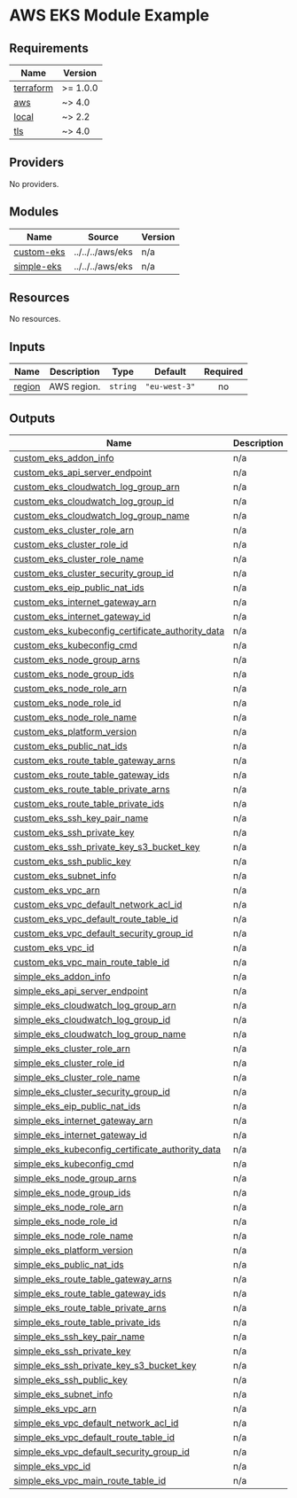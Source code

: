 # AWS EKS Module Example

<!-- BEGIN_TF_DOCS -->
## Requirements

| Name | Version |
|------|---------|
| <a name="requirement_terraform"></a> [terraform](#requirement\_terraform) | >= 1.0.0 |
| <a name="requirement_aws"></a> [aws](#requirement\_aws) | ~> 4.0 |
| <a name="requirement_local"></a> [local](#requirement\_local) | ~> 2.2 |
| <a name="requirement_tls"></a> [tls](#requirement\_tls) | ~> 4.0 |

## Providers

No providers.

## Modules

| Name | Source | Version |
|------|--------|---------|
| <a name="module_custom-eks"></a> [custom-eks](#module\_custom-eks) | ../../../aws/eks | n/a |
| <a name="module_simple-eks"></a> [simple-eks](#module\_simple-eks) | ../../../aws/eks | n/a |

## Resources

No resources.

## Inputs

| Name | Description | Type | Default | Required |
|------|-------------|------|---------|:--------:|
| <a name="input_region"></a> [region](#input\_region) | AWS region. | `string` | `"eu-west-3"` | no |

## Outputs

| Name | Description |
|------|-------------|
| <a name="output_custom_eks_addon_info"></a> [custom\_eks\_addon\_info](#output\_custom\_eks\_addon\_info) | n/a |
| <a name="output_custom_eks_api_server_endpoint"></a> [custom\_eks\_api\_server\_endpoint](#output\_custom\_eks\_api\_server\_endpoint) | n/a |
| <a name="output_custom_eks_cloudwatch_log_group_arn"></a> [custom\_eks\_cloudwatch\_log\_group\_arn](#output\_custom\_eks\_cloudwatch\_log\_group\_arn) | n/a |
| <a name="output_custom_eks_cloudwatch_log_group_id"></a> [custom\_eks\_cloudwatch\_log\_group\_id](#output\_custom\_eks\_cloudwatch\_log\_group\_id) | n/a |
| <a name="output_custom_eks_cloudwatch_log_group_name"></a> [custom\_eks\_cloudwatch\_log\_group\_name](#output\_custom\_eks\_cloudwatch\_log\_group\_name) | n/a |
| <a name="output_custom_eks_cluster_role_arn"></a> [custom\_eks\_cluster\_role\_arn](#output\_custom\_eks\_cluster\_role\_arn) | n/a |
| <a name="output_custom_eks_cluster_role_id"></a> [custom\_eks\_cluster\_role\_id](#output\_custom\_eks\_cluster\_role\_id) | n/a |
| <a name="output_custom_eks_cluster_role_name"></a> [custom\_eks\_cluster\_role\_name](#output\_custom\_eks\_cluster\_role\_name) | n/a |
| <a name="output_custom_eks_cluster_security_group_id"></a> [custom\_eks\_cluster\_security\_group\_id](#output\_custom\_eks\_cluster\_security\_group\_id) | n/a |
| <a name="output_custom_eks_eip_public_nat_ids"></a> [custom\_eks\_eip\_public\_nat\_ids](#output\_custom\_eks\_eip\_public\_nat\_ids) | n/a |
| <a name="output_custom_eks_internet_gateway_arn"></a> [custom\_eks\_internet\_gateway\_arn](#output\_custom\_eks\_internet\_gateway\_arn) | n/a |
| <a name="output_custom_eks_internet_gateway_id"></a> [custom\_eks\_internet\_gateway\_id](#output\_custom\_eks\_internet\_gateway\_id) | n/a |
| <a name="output_custom_eks_kubeconfig_certificate_authority_data"></a> [custom\_eks\_kubeconfig\_certificate\_authority\_data](#output\_custom\_eks\_kubeconfig\_certificate\_authority\_data) | n/a |
| <a name="output_custom_eks_kubeconfig_cmd"></a> [custom\_eks\_kubeconfig\_cmd](#output\_custom\_eks\_kubeconfig\_cmd) | n/a |
| <a name="output_custom_eks_node_group_arns"></a> [custom\_eks\_node\_group\_arns](#output\_custom\_eks\_node\_group\_arns) | n/a |
| <a name="output_custom_eks_node_group_ids"></a> [custom\_eks\_node\_group\_ids](#output\_custom\_eks\_node\_group\_ids) | n/a |
| <a name="output_custom_eks_node_role_arn"></a> [custom\_eks\_node\_role\_arn](#output\_custom\_eks\_node\_role\_arn) | n/a |
| <a name="output_custom_eks_node_role_id"></a> [custom\_eks\_node\_role\_id](#output\_custom\_eks\_node\_role\_id) | n/a |
| <a name="output_custom_eks_node_role_name"></a> [custom\_eks\_node\_role\_name](#output\_custom\_eks\_node\_role\_name) | n/a |
| <a name="output_custom_eks_platform_version"></a> [custom\_eks\_platform\_version](#output\_custom\_eks\_platform\_version) | n/a |
| <a name="output_custom_eks_public_nat_ids"></a> [custom\_eks\_public\_nat\_ids](#output\_custom\_eks\_public\_nat\_ids) | n/a |
| <a name="output_custom_eks_route_table_gateway_arns"></a> [custom\_eks\_route\_table\_gateway\_arns](#output\_custom\_eks\_route\_table\_gateway\_arns) | n/a |
| <a name="output_custom_eks_route_table_gateway_ids"></a> [custom\_eks\_route\_table\_gateway\_ids](#output\_custom\_eks\_route\_table\_gateway\_ids) | n/a |
| <a name="output_custom_eks_route_table_private_arns"></a> [custom\_eks\_route\_table\_private\_arns](#output\_custom\_eks\_route\_table\_private\_arns) | n/a |
| <a name="output_custom_eks_route_table_private_ids"></a> [custom\_eks\_route\_table\_private\_ids](#output\_custom\_eks\_route\_table\_private\_ids) | n/a |
| <a name="output_custom_eks_ssh_key_pair_name"></a> [custom\_eks\_ssh\_key\_pair\_name](#output\_custom\_eks\_ssh\_key\_pair\_name) | n/a |
| <a name="output_custom_eks_ssh_private_key"></a> [custom\_eks\_ssh\_private\_key](#output\_custom\_eks\_ssh\_private\_key) | n/a |
| <a name="output_custom_eks_ssh_private_key_s3_bucket_key"></a> [custom\_eks\_ssh\_private\_key\_s3\_bucket\_key](#output\_custom\_eks\_ssh\_private\_key\_s3\_bucket\_key) | n/a |
| <a name="output_custom_eks_ssh_public_key"></a> [custom\_eks\_ssh\_public\_key](#output\_custom\_eks\_ssh\_public\_key) | n/a |
| <a name="output_custom_eks_subnet_info"></a> [custom\_eks\_subnet\_info](#output\_custom\_eks\_subnet\_info) | n/a |
| <a name="output_custom_eks_vpc_arn"></a> [custom\_eks\_vpc\_arn](#output\_custom\_eks\_vpc\_arn) | n/a |
| <a name="output_custom_eks_vpc_default_network_acl_id"></a> [custom\_eks\_vpc\_default\_network\_acl\_id](#output\_custom\_eks\_vpc\_default\_network\_acl\_id) | n/a |
| <a name="output_custom_eks_vpc_default_route_table_id"></a> [custom\_eks\_vpc\_default\_route\_table\_id](#output\_custom\_eks\_vpc\_default\_route\_table\_id) | n/a |
| <a name="output_custom_eks_vpc_default_security_group_id"></a> [custom\_eks\_vpc\_default\_security\_group\_id](#output\_custom\_eks\_vpc\_default\_security\_group\_id) | n/a |
| <a name="output_custom_eks_vpc_id"></a> [custom\_eks\_vpc\_id](#output\_custom\_eks\_vpc\_id) | n/a |
| <a name="output_custom_eks_vpc_main_route_table_id"></a> [custom\_eks\_vpc\_main\_route\_table\_id](#output\_custom\_eks\_vpc\_main\_route\_table\_id) | n/a |
| <a name="output_simple_eks_addon_info"></a> [simple\_eks\_addon\_info](#output\_simple\_eks\_addon\_info) | n/a |
| <a name="output_simple_eks_api_server_endpoint"></a> [simple\_eks\_api\_server\_endpoint](#output\_simple\_eks\_api\_server\_endpoint) | n/a |
| <a name="output_simple_eks_cloudwatch_log_group_arn"></a> [simple\_eks\_cloudwatch\_log\_group\_arn](#output\_simple\_eks\_cloudwatch\_log\_group\_arn) | n/a |
| <a name="output_simple_eks_cloudwatch_log_group_id"></a> [simple\_eks\_cloudwatch\_log\_group\_id](#output\_simple\_eks\_cloudwatch\_log\_group\_id) | n/a |
| <a name="output_simple_eks_cloudwatch_log_group_name"></a> [simple\_eks\_cloudwatch\_log\_group\_name](#output\_simple\_eks\_cloudwatch\_log\_group\_name) | n/a |
| <a name="output_simple_eks_cluster_role_arn"></a> [simple\_eks\_cluster\_role\_arn](#output\_simple\_eks\_cluster\_role\_arn) | n/a |
| <a name="output_simple_eks_cluster_role_id"></a> [simple\_eks\_cluster\_role\_id](#output\_simple\_eks\_cluster\_role\_id) | n/a |
| <a name="output_simple_eks_cluster_role_name"></a> [simple\_eks\_cluster\_role\_name](#output\_simple\_eks\_cluster\_role\_name) | n/a |
| <a name="output_simple_eks_cluster_security_group_id"></a> [simple\_eks\_cluster\_security\_group\_id](#output\_simple\_eks\_cluster\_security\_group\_id) | n/a |
| <a name="output_simple_eks_eip_public_nat_ids"></a> [simple\_eks\_eip\_public\_nat\_ids](#output\_simple\_eks\_eip\_public\_nat\_ids) | n/a |
| <a name="output_simple_eks_internet_gateway_arn"></a> [simple\_eks\_internet\_gateway\_arn](#output\_simple\_eks\_internet\_gateway\_arn) | n/a |
| <a name="output_simple_eks_internet_gateway_id"></a> [simple\_eks\_internet\_gateway\_id](#output\_simple\_eks\_internet\_gateway\_id) | n/a |
| <a name="output_simple_eks_kubeconfig_certificate_authority_data"></a> [simple\_eks\_kubeconfig\_certificate\_authority\_data](#output\_simple\_eks\_kubeconfig\_certificate\_authority\_data) | n/a |
| <a name="output_simple_eks_kubeconfig_cmd"></a> [simple\_eks\_kubeconfig\_cmd](#output\_simple\_eks\_kubeconfig\_cmd) | n/a |
| <a name="output_simple_eks_node_group_arns"></a> [simple\_eks\_node\_group\_arns](#output\_simple\_eks\_node\_group\_arns) | n/a |
| <a name="output_simple_eks_node_group_ids"></a> [simple\_eks\_node\_group\_ids](#output\_simple\_eks\_node\_group\_ids) | n/a |
| <a name="output_simple_eks_node_role_arn"></a> [simple\_eks\_node\_role\_arn](#output\_simple\_eks\_node\_role\_arn) | n/a |
| <a name="output_simple_eks_node_role_id"></a> [simple\_eks\_node\_role\_id](#output\_simple\_eks\_node\_role\_id) | n/a |
| <a name="output_simple_eks_node_role_name"></a> [simple\_eks\_node\_role\_name](#output\_simple\_eks\_node\_role\_name) | n/a |
| <a name="output_simple_eks_platform_version"></a> [simple\_eks\_platform\_version](#output\_simple\_eks\_platform\_version) | n/a |
| <a name="output_simple_eks_public_nat_ids"></a> [simple\_eks\_public\_nat\_ids](#output\_simple\_eks\_public\_nat\_ids) | n/a |
| <a name="output_simple_eks_route_table_gateway_arns"></a> [simple\_eks\_route\_table\_gateway\_arns](#output\_simple\_eks\_route\_table\_gateway\_arns) | n/a |
| <a name="output_simple_eks_route_table_gateway_ids"></a> [simple\_eks\_route\_table\_gateway\_ids](#output\_simple\_eks\_route\_table\_gateway\_ids) | n/a |
| <a name="output_simple_eks_route_table_private_arns"></a> [simple\_eks\_route\_table\_private\_arns](#output\_simple\_eks\_route\_table\_private\_arns) | n/a |
| <a name="output_simple_eks_route_table_private_ids"></a> [simple\_eks\_route\_table\_private\_ids](#output\_simple\_eks\_route\_table\_private\_ids) | n/a |
| <a name="output_simple_eks_ssh_key_pair_name"></a> [simple\_eks\_ssh\_key\_pair\_name](#output\_simple\_eks\_ssh\_key\_pair\_name) | n/a |
| <a name="output_simple_eks_ssh_private_key"></a> [simple\_eks\_ssh\_private\_key](#output\_simple\_eks\_ssh\_private\_key) | n/a |
| <a name="output_simple_eks_ssh_private_key_s3_bucket_key"></a> [simple\_eks\_ssh\_private\_key\_s3\_bucket\_key](#output\_simple\_eks\_ssh\_private\_key\_s3\_bucket\_key) | n/a |
| <a name="output_simple_eks_ssh_public_key"></a> [simple\_eks\_ssh\_public\_key](#output\_simple\_eks\_ssh\_public\_key) | n/a |
| <a name="output_simple_eks_subnet_info"></a> [simple\_eks\_subnet\_info](#output\_simple\_eks\_subnet\_info) | n/a |
| <a name="output_simple_eks_vpc_arn"></a> [simple\_eks\_vpc\_arn](#output\_simple\_eks\_vpc\_arn) | n/a |
| <a name="output_simple_eks_vpc_default_network_acl_id"></a> [simple\_eks\_vpc\_default\_network\_acl\_id](#output\_simple\_eks\_vpc\_default\_network\_acl\_id) | n/a |
| <a name="output_simple_eks_vpc_default_route_table_id"></a> [simple\_eks\_vpc\_default\_route\_table\_id](#output\_simple\_eks\_vpc\_default\_route\_table\_id) | n/a |
| <a name="output_simple_eks_vpc_default_security_group_id"></a> [simple\_eks\_vpc\_default\_security\_group\_id](#output\_simple\_eks\_vpc\_default\_security\_group\_id) | n/a |
| <a name="output_simple_eks_vpc_id"></a> [simple\_eks\_vpc\_id](#output\_simple\_eks\_vpc\_id) | n/a |
| <a name="output_simple_eks_vpc_main_route_table_id"></a> [simple\_eks\_vpc\_main\_route\_table\_id](#output\_simple\_eks\_vpc\_main\_route\_table\_id) | n/a |
<!-- END_TF_DOCS -->